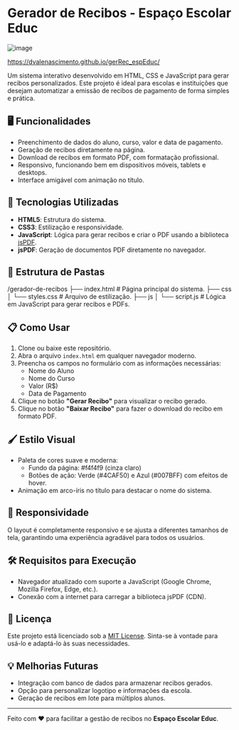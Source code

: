# Gerador de Recibos - Espaço Escolar Educ

![image](https://github.com/user-attachments/assets/908f23c5-8b18-44f9-a343-43eedc1c1042)

https://dvalenascimento.github.io/gerRec_espEduc/

Um sistema interativo desenvolvido em HTML, CSS e JavaScript para gerar recibos personalizados. Este projeto é ideal para escolas e instituições que desejam automatizar a emissão de recibos de pagamento de forma simples e prática.

## 🖥️ Funcionalidades

- Preenchimento de dados do aluno, curso, valor e data de pagamento.
- Geração de recibos diretamente na página.
- Download de recibos em formato PDF, com formatação profissional.
- Responsivo, funcionando bem em dispositivos móveis, tablets e desktops.
- Interface amigável com animação no título.

## 🚀 Tecnologias Utilizadas

- **HTML5**: Estrutura do sistema.
- **CSS3**: Estilização e responsividade.
- **JavaScript**: Lógica para gerar recibos e criar o PDF usando a biblioteca [jsPDF](https://github.com/parallax/jsPDF).
- **jsPDF**: Geração de documentos PDF diretamente no navegador.

## 📂 Estrutura de Pastas
/gerador-de-recibos 
├── index.html # Página principal do sistema. 
├── css │ 
        └── styles.css # Arquivo de estilização. 
├── js │ 
       └── script.js # Lógica em JavaScript para gerar recibos e PDFs.


## 📋 Como Usar

1. Clone ou baixe este repositório.
2. Abra o arquivo `index.html` em qualquer navegador moderno.
3. Preencha os campos no formulário com as informações necessárias:
   - Nome do Aluno
   - Nome do Curso
   - Valor (R$)
   - Data de Pagamento
4. Clique no botão **"Gerar Recibo"** para visualizar o recibo gerado.
5. Clique no botão **"Baixar Recibo"** para fazer o download do recibo em formato PDF.

## 🖌️ Estilo Visual

- Paleta de cores suave e moderna:
  - Fundo da página: #f4f4f9 (cinza claro)
  - Botões de ação: Verde (#4CAF50) e Azul (#007BFF) com efeitos de hover.
- Animação em arco-íris no título para destacar o nome do sistema.

## 📱 Responsividade

O layout é completamente responsivo e se ajusta a diferentes tamanhos de tela, garantindo uma experiência agradável para todos os usuários.

## 🛠️ Requisitos para Execução

- Navegador atualizado com suporte a JavaScript (Google Chrome, Mozilla Firefox, Edge, etc.).
- Conexão com a internet para carregar a biblioteca jsPDF (CDN).

## 📜 Licença

Este projeto está licenciado sob a [MIT License](LICENSE). Sinta-se à vontade para usá-lo e adaptá-lo às suas necessidades.

## 💡 Melhorias Futuras

- Integração com banco de dados para armazenar recibos gerados.
- Opção para personalizar logotipo e informações da escola.
- Geração de recibos em lote para múltiplos alunos.

---

Feito com ❤️ para facilitar a gestão de recibos no **Espaço Escolar Educ**.
